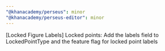 ```yaml
---
"@khanacademy/perseus": minor
"@khanacademy/perseus-editor": minor
---
```


[Locked Figure Labels] Locked points: Add the labels field to LockedPointType and the feature flag for locked point labels
